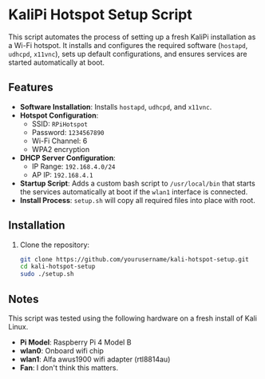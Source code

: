 # KaliPi Hotspot Setup Script

This script automates the process of setting up a fresh KaliPi installation as a Wi-Fi hotspot. It installs and configures the required software (`hostapd`, `udhcpd`, `x11vnc`), sets up default configurations, and ensures services are started automatically at boot.

## Features

- **Software Installation**: Installs `hostapd`, `udhcpd`, and `x11vnc`.
- **Hotspot Configuration**:
  - SSID: `RPiHotspot`
  - Password: `1234567890`
  - Wi-Fi Channel: 6
  - WPA2 encryption
- **DHCP Server Configuration**:
  - IP Range: `192.168.4.0/24`
  - AP IP: `192.168.4.1`
- **Startup Script**: Adds a custom bash script to `/usr/local/bin` that starts the services automatically at boot if the `wlan1` interface is connected.
- **Install Process**: `setup.sh` will copy all required files into place with root.

## Installation

1. Clone the repository:
   ```bash
   git clone https://github.com/yourusername/kali-hotspot-setup.git
   cd kali-hotspot-setup
   sudo ./setup.sh

## Notes

This script was tested using the following hardware on a fresh install of Kali Linux.
 - **Pi Model**: Raspberry Pi 4 Model B
 - **wlan0**: Onboard wifi chip
 - **wlan1**: Alfa awus1900 wifi adapter (rtl8814au)
 - **Fan**: I don't think this matters.
